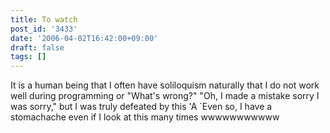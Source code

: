 ```yaml
---
title: To watch
post_id: '3433'
date: '2006-04-02T16:42:00+09:00'
draft: false
tags: []
---
```


It is a human being that I often have soliloquism naturally that I do not work well during programming or "What's wrong?" "Oh, I made a mistake sorry I was sorry," but I was truly defeated by this 'A `Even so, I have a stomachache even if I look at this many times wwwwwwwwwww